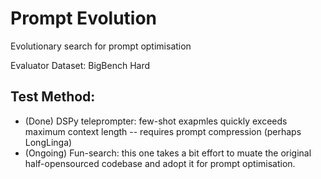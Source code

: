 # Prompt Evolution
Evolutionary search for prompt optimisation

Evaluator Dataset: BigBench Hard 
## Test Method: 
* (Done) DSPy teleprompter: few-shot exapmles quickly exceeds maximum context length -- requires prompt compression (perhaps LongLinga)
* (Ongoing) Fun-search: this one takes a bit effort to muate the original half-opensourced codebase and adopt it for prompt optimisation.  
